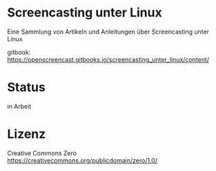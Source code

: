 # Screencasting unter Linux

Eine Sammlung von Artikeln und Anleitungen über Screencasting unter Linux

gitbook: https://openscreencast.gitbooks.io/screencasting_unter_linux/content/

# Status

in Arbeit

# Lizenz

Creative Commons Zero https://creativecommons.org/publicdomain/zero/1.0/
